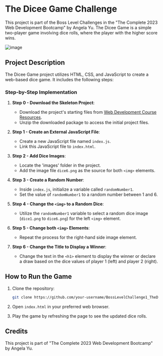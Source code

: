 # The Dicee Game Challenge

This project is part of the Boss Level Challenges in the "The Complete 2023 Web Development Bootcamp" by Angela Yu. The Dicee Game is a simple two-player game involving dice rolls, where the player with the higher score wins.

![image](https://github.com/riju951/WebDevelopmentCourse_BossLevelChallenge1_TheDiceeGame/assets/82694741/cbd970bf-29fd-49ac-93ce-0421f717d495)

## Project Description

The Dicee Game project utilizes HTML, CSS, and JavaScript to create a web-based dice game. It includes the following steps:

### Step-by-Step Implementation

1. **Step 0 - Download the Skeleton Project**:
   - Download the project's starting files from [Web Development Course Resources](https://www.appbrewery.co/p/web-development-course-resources).
   - Unzip the downloaded package to access the initial project files.

2. **Step 1 - Create an External JavaScript File**:
   - Create a new JavaScript file named `index.js`.
   - Link this JavaScript file to `index.html`.

3. **Step 2 - Add Dice Images**:
   - Locate the 'images' folder in the project.
   - Add the image file `dice6.png` as the source for both `<img>` elements.

4. **Step 3 - Create a Random Number**:
   - Inside `index.js`, initialize a variable called `randomNumber1`.
   - Set the value of `randomNumber1` to a random number between 1 and 6.

5. **Step 4 - Change the `<img>` to a Random Dice**:
   - Utilize the `randomNumber1` variable to select a random dice image (`dice1.png` to `dice6.png`) for the left `<img>` element.

6. **Step 5 - Change both `<img>` Elements**:
   - Repeat the process for the right-hand side image element.

7. **Step 6 - Change the Title to Display a Winner**:
   - Change the text in the `<h1>` element to display the winner or declare a draw based on the dice values of player 1 (left) and player 2 (right).

## How to Run the Game

1. Clone the repository:
   ```bash
   git clone https://github.com/your-username/BossLevelChallenge1_TheDiceeGame.git
   ```

2. Open `index.html` in your preferred web browser.
3. Play the game by refreshing the page to see the updated dice rolls.

## Credits

This project is part of "The Complete 2023 Web Development Bootcamp" by Angela Yu.
